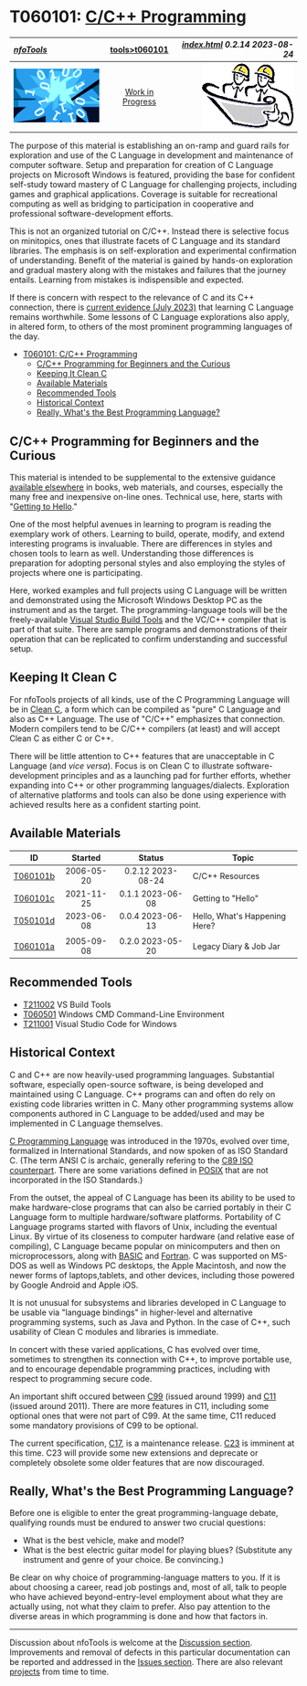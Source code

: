 <!-- index.md 0.2.14                UTF-8                          2023-08-24
     ----1----|----2----|----3----|----4----|----5----|----6----|----7----|--*

                         T060101: C/C++ PROGRAMMING
     -->

# T060101: [C/C++ Programming](.)

| ***[nfoTools](../../)*** | [tools](../)[>t060101](.) | ***[index.html](index.html) 0.2.14 2023-08-24*** |
| :--                |       :-:          | --: |
| ![nfotools](../../images/nfoWorks-2014-06-02-1702-LogoSmall.png) | [Work in Progress](T60101.txt) | ![Hard Hat Area](../../images/hardhat-logo.gif) |

The purpose of this material is establishing an on-ramp and guard rails for
exploration and use of the C Language in development and maintenance of
computer software.  Setup and preparation for creation of C Language
projects on Microsoft Windows is featured, providing the base for confident
self-study toward mastery of C Language for challenging projects, including
games and graphical applications.  Coverage is suitable for recreational
computing as well as bridging to participation in cooperative and professional
software-development efforts.

This is not an organized tutorial on C/C++.  Instead there is selective focus
on minitopics, ones that illustrate facets of C Language and its standard
libraries.  The emphasis is on self-exploration and experimental confirmation
of understanding.  Benefit of the material is gained by hands-on exploration
and gradual mastery along with the mistakes and failures that the journey
entails.  Learning from mistakes is indispensible and expected.

If there is concern with respect to the relevance of C and its C++ connection,
there is
[current evidence (July 2023)](https://www.infoworld.com/article/3702350/rising-c-plus-plus-closes-in-on-c-language.html)
that learning C Language remains worthwhile.  Some lessons of C Language
explorations also apply, in altered form, to others of the most prominent
programming languages of the day.

- [T060101: C/C++ Programming](#t060101-cc-programming)
  - [C/C++ Programming for Beginners and the Curious](#cc-programming-for-beginners-and-the-curious)
  - [Keeping It Clean C](#keeping-it-clean-c)
  - [Available Materials](#available-materials)
  - [Recommended Tools](#recommended-tools)
  - [Historical Context](#historical-context)
  - [Really, What's the Best Programming Language?](#really-whats-the-best-programming-language)

## C/C++ Programming for Beginners and the Curious

This material is intended to be supplemental to the extensive guidance
[available elsewhere](b/) in books, web materials, and courses, especially
the many free and inexpensive on-line ones.  Technical use, here, starts with
"[Getting to Hello](c/)."

One of the most helpful avenues in learning to program is reading the
exemplary work of others.  Learning to build, operate, modify, and extend
interesting programs is invaluable.  There are differences in styles and
chosen tools to learn as well.  Understanding those differences is preparation
for adopting personal styles and also employing the styles of projects where
one is participating.

Here, worked examples and full projects using C Language will be  written and
demonstrated using the
Microsoft Windows Desktop PC as the instrument and as the target.  The
programming-language tools will be the freely-available
[Visual Studio Build Tools](../T211002/) and the VC/C++ compiler that is part
of that suite.  There are sample programs and demonstrations of their
operation that can be replicated to confirm understanding and successful
setup.

## Keeping It Clean C

For nfoTools projects of all kinds, use of the C Programming Language
will be in
[Clean C](b/#Harbison2002),
a form which can be compiled as "pure"
C Language and also as C++ Language.  The use of "C/C++" emphasizes
that connection.  Modern compilers tend to be C/C++ compilers (at least) and
will accept Clean C as either C or C++.

There will be little attention to C++ features that are unacceptable
in C Language (and *vice versa*).  Focus is on Clean C
to illustrate software-development principles and as a launching pad for
further efforts, whether expanding into C++ or other programming
languages/dialects.  Exploration of alternative platforms and tools can also
be done using experience with achieved results here as a confident starting
point.

## Available Materials

| **ID** | **Started** | **Status** | **Topic** |
|   :-:   |   :-:   |  :-:   |  ---  |
| [T060101b](b/) | 2006-05-20 | 0.2.12 2023-08-24 | C/C++ Resources |
| [T060101c](c/) | 2021-11-25 | 0.1.1 2023-06-08 | Getting to "Hello" |
| [T050101d](d/) | 2023-06-08 | 0.0.4 2023-06-13 | Hello, What's Happening Here? |
|                           |            |                   |           |
| [T060101a](a/) | 2005-09-08 | 0.2.0 2023-05-20 | Legacy Diary & Job Jar |

## Recommended Tools

- [T211002](../T211002) VS Build Tools
- [T060501](../T060501) Windows CMD Command-Line Environment
- [T211001](../T211001) Visual Studio Code for Windows

## Historical Context

C and C++ are now heavily-used programming languages.  Substantial software,
especially open-source software, is being
developed and maintained using C Language.  C++ programs
can and often do rely on existing code libraries written in C.  Many other
programming systems allow components authored in C Language to be added/used
and may be implemented in C Language themselves.

[C Programming Language](https://en.wikipedia.org/wiki/C_(programming_language))
was introduced in the 1970s, evolved over time, formalized in
International  Standards, and now spoken of as ISO Standard C.  (The term ANSI
C is archaic, generally refering to the
[C89 ISO counterpart](https://en.wikipedia.org/wiki/C_(programming_language)#History).
There are some variations defined in
[POSIX](https://en.wikipedia.org/wiki/POSIX) that are
not incorporated in the ISO Standards.)

From the outset, the appeal of C Language has been its ability to be used
to make hardware-close programs that can also be carried
portably in their C Language form to multiple hardware/software platforms.
Portability of C Language programs started with flavors of Unix, including the
eventual Linux. By virtue of its closeness to computer hardware (and relative
ease of compiling), C Language became popular on minicomputers and then on
microprocessors, along with [BASIC](https://en.wikipedia.org/wiki/BASIC) and
[Fortran](https://en.wikipedia.org/wiki/Fortran).  C was supported on MS-DOS
as well as Windows PC desktops, the Apple Macintosh, and now the newer forms
of laptops,tablets, and other devices, including those powered by Google
Android and Apple iOS.

It is not unusual for subsystems and libraries developed in C Language to be
usable via "language bindings" in higher-level and alternative programming
systems, such as Java and Python.  In the case of C++, such usability of
Clean C modules and libraries is immediate.

In concert with these varied applications, C has evolved over time, sometimes
to strengthen its connection with C++, to improve portable use, and
to encourage dependable programming practices, including with respect to
programming secure code.

An important shift
occured between [C99](https://en.wikipedia.org/wiki/C99) (issued around 1999)
and [C11](https://en.wikipedia.org/wiki/C11_(C_standard_revision)) (issued
around 2011).  There are more features in C11, including some optional ones
that were not part of C99.  At the same time, C11 reduced some mandatory
provisions of C99 to be optional.

The current specification,
[C17](https://en.wikipedia.org/wiki/C17_(C_standard_revision)), is a
maintenance release.  [C23](https://en.wikipedia.org/wiki/C2x) is imminent at
this time.  C23 will provide some new extensions and deprecate or completely
obsolete some older features that are now discouraged.

## Really, What's the Best Programming Language?

Before one is eligible to enter the great programming-language debate,
qualifying rounds must be endured to answer two crucial questions:

- What is the best vehicle, make and model?
- What is the best electric guitar model for playing blues?  (Substitute any
  instrument and genre of your choice.  Be convincing.)

Be clear on why choice of programming-language matters to you.  If it is about
choosing a career, read job postings and, most of all, talk to people who
have achieved beyond-entry-level employment about what they are actually
using, not what they claim to prefer.  Also pay attention to the diverse
areas in which programming is done and how that factors in.

----

Discussion about nfoTools is welcome at the
[Discussion section](https://github.com/orcmid/nfoTools/discussions).
Improvements and removal of defects in this particular documentation can be
reported and addressed in the
[Issues section](https://github.com/orcmid/nfoTools/issues).  There are also
relevant [projects](https://github.com/orcmid/nfoTools/projects?type=classic)
from time to time.

<!-- ----1----|----2----|----3----|----4----|----5----|----6----|----7----|--*

     0.2.14 2023-08-24T16:10Z Touch-ups and Really, What's the Best?
     0.2.13 2023-07-14T16:44Z Clean-up synopsis on emphasis and approach
     0.2.12 2023-06-15T13:23Z T060101d
     0.2.11 2023-06-08T20:04Z T060101c
     0.2.10 2023-06-03T18:41Z T060101b-c
     0.2.9 2023-06-01T17:15Z Emphasize Clean C more
     0.2.8 2023-05-28T23:59Z T060101c
     0.2.7 2023-05-27T20:05Z Completed full draft.
     0.2.6 2023-05-27T17:55Z Shuffle and also fix cross references
     0.2.5 2023-05-24T16:23Z More wordsmithing
     0.2.4 2023-05-23T15:49Z Wordsmithing and some elaboration
     0.2.3 2023-05-22T23:39Z Improve wording about portability
     0.2.2 2023-05-22T22:41Z Touch-ups
     0.2.1 2023-05-22T21:54Z Cleaned-up and Explained
     0.2.0 2023-05-20T23:15Z Folio re-organization
     0.1.3 2022-06-23T23:32Z Adopt improved title strip header
     0.1.2 2021-11-25T00:27Z T060101c
     0.1.1 2021-11-16T19:40Z Touch-ups
     0.1.0 2021-11-16T17:17Z Transposition to nfoTools as placeholder and
           boilerplate
     0.0.20 2007-09-13T22:42Z Final nfoWare Toolcraft version
     0.0.0 2005-09-08T19:09Z bootstrap placeholder and boilerplate on nfoWare

               *** end of docs/tools/T060101/index.md ***
     -->

